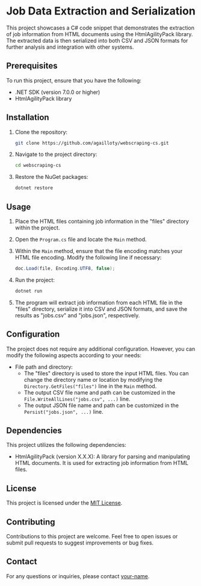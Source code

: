 # Job Data Extraction and Serialization

This project showcases a C# code snippet that demonstrates the extraction of job information from HTML documents using the HtmlAgilityPack library. The extracted data is then serialized into both CSV and JSON formats for further analysis and integration with other systems. 

## Prerequisites

To run this project, ensure that you have the following:

- .NET SDK (version 7.0.0 or higher)
- HtmlAgilityPack library

## Installation

1. Clone the repository:

   ```bash
   git clone https://github.com/agailloty/webscraping-cs.git
   ```

2. Navigate to the project directory:

   ```bash
   cd webscraping-cs
   ```

3. Restore the NuGet packages:

   ```bash
   dotnet restore
   ```

## Usage

1. Place the HTML files containing job information in the "files" directory within the project.

2. Open the `Program.cs` file and locate the `Main` method.

3. Within the `Main` method, ensure that the file encoding matches your HTML file encoding. Modify the following line if necessary:

   ```csharp
   doc.Load(file, Encoding.UTF8, false);
   ```

4. Run the project:

   ```bash
   dotnet run
   ```

5. The program will extract job information from each HTML file in the "files" directory, serialize it into CSV and JSON formats, and save the results as "jobs.csv" and "jobs.json", respectively.

## Configuration

The project does not require any additional configuration. However, you can modify the following aspects according to your needs:

- File path and directory:
  - The "files" directory is used to store the input HTML files. You can change the directory name or location by modifying the `Directory.GetFiles("files")` line in the `Main` method.
  - The output CSV file name and path can be customized in the `File.WriteAllLines("jobs.csv", ...)` line.
  - The output JSON file name and path can be customized in the `Persist("jobs.json", ...)` line.

## Dependencies

This project utilizes the following dependencies:

- HtmlAgilityPack (version X.X.X): A library for parsing and manipulating HTML documents. It is used for extracting job information from HTML files.

## License

This project is licensed under the [MIT License](LICENSE).

## Contributing

Contributions to this project are welcome. Feel free to open issues or submit pull requests to suggest improvements or bug fixes.

## Contact

For any questions or inquiries, please contact [your-name](mailto:agailloty@gmail.com).
